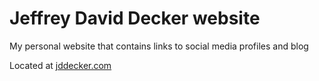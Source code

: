 # Jeffrey David Decker website

My personal website that contains links to social media profiles and blog

Located at [jddecker.com](https://jddecker.com)
